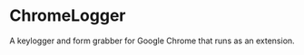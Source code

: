 ChromeLogger
================

A keylogger and form grabber for Google Chrome that runs as an extension.